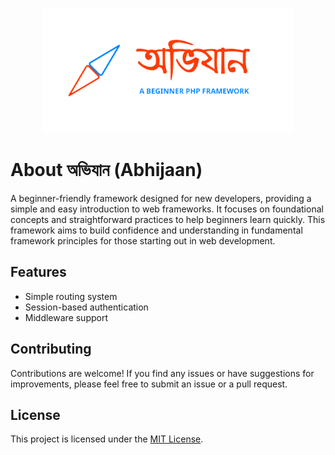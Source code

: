 
<p align="center"><img src="https://raw.githubusercontent.com/MRgrav/abhijaan/85514d5c957c320dbd18bf97673f7434425610cf/abhijaan_39.svg?token=AQDCMIH4QUC7G3VB3HRHGADGOZUDA" width="400" alt="অভিযান Logo"></p>

# About অভিযান (Abhijaan)

A beginner-friendly framework designed for new developers, providing a simple and easy introduction to web frameworks. It focuses on foundational concepts and straightforward practices to help beginners learn quickly. This framework aims to build confidence and understanding in fundamental framework principles for those starting out in web development.

## Features

- Simple routing system
- Session-based authentication
- Middleware support

## Contributing

Contributions are welcome! If you find any issues or have suggestions for improvements, please feel free to submit an issue or a pull request.

## License

This project is licensed under the [MIT License](LICENSE).
